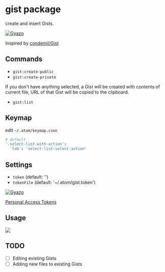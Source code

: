 # gist package

create and insert Gists.

[![Gyazo](http://i.gyazo.com/439abb8882115eb5209d67c94c4f6f26.gif)](http://gyazo.com/439abb8882115eb5209d67c94c4f6f26)

Inspired by [condemil/Gist](https://github.com/condemil/Gist)

## Commands

* `gist:create-public`
* `gist:create-private`

If you don't have anything selected, a Gist will be created with contents of current file, URL of that Gist will be copied to the clipboard.

* `gist:list`

## Keymap

edit `~/.atom/keymap.cson`

```coffeescript
# default
'.select-list.with-action':
  'tab': 'select-list:select-action'
```

## Settings

* `token` (default: '')
* `tokenFile` (default: '~/.atom/gist.token')

[![Gyazo](http://i.gyazo.com/2571230928167c8f01b5a195920009cb.png)](http://gyazo.com/2571230928167c8f01b5a195920009cb)

[Personal Access Tokens](https://github.com/settings/tokens)

## Usage

![](http://g.recordit.co/5ZqgyxgjdB.gif)

## TODO

- [ ] Editing existing Gists
- [ ] Adding new files to existing Gists
